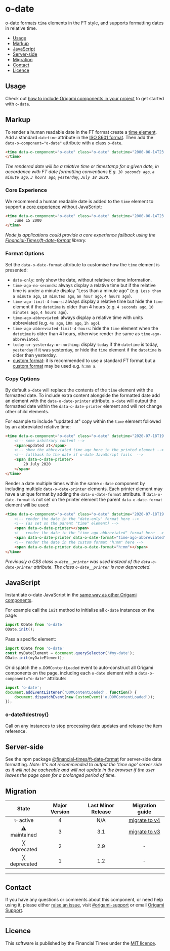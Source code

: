 # o-date

o-date formats `time` elements in the FT style, and supports formatting dates in relative time.

- [Usage](#usage)
- [Markup](#markup)
- [JavaScript](#javascript)
- [Server-side](#server-side)
- [Migration](#migration)
- [Contact](#contact)
- [Licence](#licence)

## Usage

Check out [how to include Origami components in your project](https://origami.ft.com/docs/components/#including-origami-components-in-your-project) to get started with `o-date`.

## Markup

To render a human readable date in the FT format create a [time element](https://html.spec.whatwg.org/multipage/text-level-semantics.html#the-time-element). Add a standard `datetime` attribute in the [ISO 8601 format](https://en.wikipedia.org/wiki/ISO_8601). Then add the `data-o-component="o-date"` attribute with a class `o-date`.

```html
<time data-o-component="o-date" class="o-date" datetime="2000-06-14T23:00:00.000Z">
</time>
```

_The rendered date will be a relative time or timestamp for a given date, in accordance with FT date formatting conventions E.g. `10 seconds ago`, `a minute ago`, `3 hours ago`, `yesterday`, `July 18 2020`._

### Core Experience

We recommend a human readable date is added to the `time` element to support a [core experience](https://origami.ft.com/docs/components/compatibility/#core--enhanced-experiences) without JavaScript:
```html
<time data-o-component="o-date" class="o-date" datetime="2000-06-14T23:00:00.000Z">
	June 15 2000
</time>
```
_Node.js applications could provide a core experience fallback using the [Financial-Times/ft-date-format](https://github.com/Financial-Times/ft-date-format) library._

### Format Options

Set the `data-o-date-format` attribute to customise how the `time` element is presented:
- `date-only`: only show the date, without relative or time information.
- `time-ago-no-seconds`: always display a relative time but if the relative time is under a minute display "Less than a minute ago" (e.g. `Less than a minute ago`, `10 minutes ago`, `an hour ago`, `4 hours ago`).
- `time-ago-limit-4-hours`: always display a relative time but hide the `time` element if the `datetime` is older than 4 hours (e.g. `4 seconds ago`, `10 minutes ago`, `4 hours ago`).
- `time-ago-abbreviated`: always display a relative time with units abbreviated (e.g. `4s ago`, `10m ago`, `1h ago`).
- `time-ago-abbreviated-limit-4-hours`: hide the `time` element when the `datetime` is older than 4 hours, otherwise render the same as `time-ago-abbreviated`.
- `today-or-yesterday-or-nothing`: display `today` if the `datetime` is today, `yesterday` if it was yesterday, or hide the `time` element if the `datetime` is older than yesterday.
- [custom format](https://docs.oracle.com/javase/7/docs/api/java/text/SimpleDateFormat.html): it is recommended to use a standard FT format but a [custom format](https://docs.oracle.com/javase/7/docs/api/java/text/SimpleDateFormat.html) may be used e.g. `h:mm a`.

### Copy Options

By default `o-date` will replace the contents of the `time` element with the formatted date. To include extra content alongside the formatted date add an element with the `data-o-date-printer` attribute. `o-date` will output the formatted date within the `data-o-date-printer` element and will not change other child elements.

For example to include "updated at" copy within the `time` element followed by an abbreviated relative time:

```html
<time data-o-component="o-date" class="o-date" datetime="2020-07-18T19:01:05.033Z" data-o-date-format="time-ago-abbreviated">
	<!-- some arbitrary content -->
	<span>updated at</span>
	<!-- show the abbreviated time ago here in the printed element -->
	<!-- fallback to the date if o-date JavaScript fails  -->
	<span data-o-date-printer>
		20 July 2020
	</span>
</time>
```

Render a date multiple times within the same `o-date` component by including multiple `data-o-date-printer` elements. Each printer element may have a unique format by adding the `data-o-date-format` attribute. If `data-o-date-format` is not set on the printer element the parent `data-o-date-format` element will be used:

```html
<time data-o-component="o-date" class="o-date" datetime="2020-07-18T19:01:05.033Z" data-o-date-format="date-only">
	<!-- render the date in the "date-only" format here -->
	<!-- (as set on the parent "time" element) -->
	<span data-o-date-printer></span>
	<!-- render the date in the "time-ago-abbreviated" format here -->
	<span data-o-date-printer data-o-date-format="time-ago-abbreviated"></span>
	<!-- render the date in the custom format "h:mm" here -->
	<span data-o-date-printer data-o-date-format="h:mm"></span>
</time>
```

_Previously a CSS class `o-date__printer` was used instead of the `data-o-date-printer` attribute. The class `o-date__printer` is now deprecated._

## JavaScript

Instantiate o-date JavaScript in the [same way as other Origami components](https://origami.ft.com/docs/components/initialising/).

For example call the `init` method to initialise all `o-date` instances on the page:
```js
import ODate from 'o-date'
ODate.init();
```

Pass a specific element:
```js
import ODate from 'o-date'
const myDateElement = document.querySelector('#my-date');
ODate.init(myDateElement);
```

Or dispatch the `o.DOMContentLoaded` event to auto-construct all Origami components on the page, including each `o-date` element with a `data-o-component="o-date"` attribute:

```js
import 'o-date';
document.addEventListener('DOMContentLoaded', function() {
	document.dispatchEvent(new CustomEvent('o.DOMContentLoaded'));
});
```

### o-date#destroy()

Call on any instances to stop processing date updates and release the item reference.

## Server-side

See the npm package [@financial-times/ft-date-format](https://github.com/Financial-Times/ft-date-format) for server-side date formatting. *Note: It's not recommended to output the 'time ago' server side as it will not be cacheable and will not update in the browser if the user leaves the page open for a prolonged period of time.*

## Migration

State | Major Version | Last Minor Release | Migration guide |
:---: | :---: | :---: | :---:
✨ active | 4 | N/A | [migrate to v4](MIGRATION.md#migrating-from-v3-to-v4) |
⚠ maintained | 3 | 3.1 | [migrate to v3](MIGRATION.md#migrating-from-v2-to-v3) |
╳ deprecated | 2 | 2.9 | - |
╳ deprecated | 1 | 1.2 | - |

---

## Contact

If you have any questions or comments about this component, or need help using it, please either [raise an issue](https://github.com/Financial-Times/o-date/issues), visit [#origami-support](https://financialtimes.slack.com/messages/origami-support/) or email [Origami Support](mailto:origami-support@ft.com).

---

## Licence

This software is published by the Financial Times under the [MIT licence](http://opensource.org/licenses/MIT).
